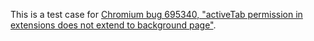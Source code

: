 This is a test case for [Chromium bug 695340, "activeTab permission in extensions does not extend to background page"](https://bugs.chromium.org/p/chromium/issues/detail?id=695340).
